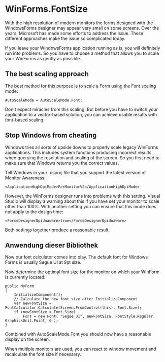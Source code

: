 # WinForms.FontSize

With the high resolution of modern monitors the forms designed with the WindowsForms designer may appear 
very small on some screens. Over the years, Microsoft has made some efforts to address the issue. 
These different approaches make the issue so complicated today.

If you leave your WindowsForms application running as is, you will definitely run into problems. 
So you have to choose a method that allows you to scale your WinForms as gently as possible.

## The best scaling approach

The best method for this purpose is to scale a Form using the Font scaling mode:

```
AutoScaleMode = AutoScaleMode.Font;
```

Don't expect miracles from this scaling. But before you have to switch your application 
to a vector-based solution, you can achieve usable results with font-based scaling.

## Stop Windows from cheating

Windows tries all sorts of upside downs to properly scale legacy WinForms applications. 
This includes system functions producing incorrect results when querying the resolution 
and scaling of the screen. So you first need to make sure that Windows returns you the correct values.

Tell Windows in your .csproj file that you support the latest version of Monitor Awareness: 

```
<ApplicationHighDpiMode>PerMonitorV2</ApplicationHighDpiMode>
```

However, the WinForms designer runs into problems with this setting. 
Visual Studio will display a warning about this if you have set your monitor to scale other than 100%. 
With another setting you can ensure that this mode does not apply to the design time:

```
<ForceDesignerDpiUnaware>true</ForceDesignerDpiUnaware>
```

Both settings together produce a reasonable result.

## Anwendung dieser Bibliothek

Now our font calculator comes into play. The default font for Windows Forms is usually Segue UI at 9pt size.

Now determine the optimal font size for the monitor on which your WinForm is currently located:

```
public MyForm
{
	InitializeComponent();
	// Calculate the new font size after InitializeComponent
	var newFontSize = FontCalculator.Calculate(Screen.FromControl(this), Font.Size);
	if (newFontSize > Font.Size)
		Font = new Font( "Segoe UI", newFontSize, FontStyle.Regular, GraphicsUnit.Point, 0 );
}
```

Combined with AutoScaleMode.Font you should now have a reasonable display on the screen.

When multiple monitors are used, you can react to window movement and recalculate the font size if necessary.
